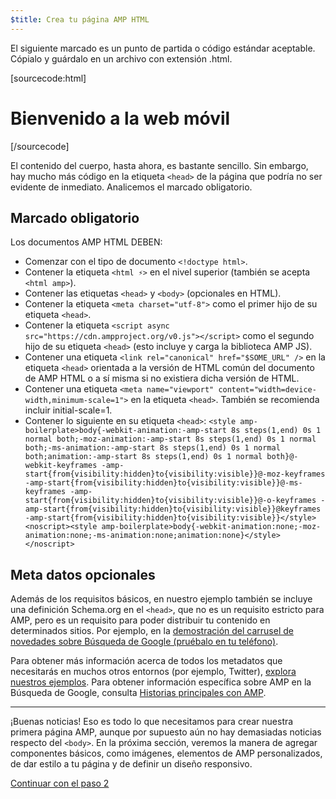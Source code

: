 ```yaml
---
$title: Crea tu página AMP HTML
---
```


El siguiente marcado es un punto de partida o código estándar aceptable.
Cópialo y guárdalo en un archivo con extensión .html.

[sourcecode:html]
<!doctype html>
<html amp lang="es">
  <head>
    <meta charset="utf-8">
    <script async src="https://cdn.ampproject.org/v0.js"></script>
    <title>Hola, AMP</title>
    <link rel="canonical" href="http://example.ampproject.org/article-metadata.html" />
    <meta name="viewport" content="width=device-width,minimum-scale=1,initial-scale=1">
    <script type="application/ld+json">
      {
        "@context": "http://schema.org",
        "@type": "NewsArticle",
        "headline": "Open-source framework for publishing content",
        "datePublished": "2015-10-07T12:02:41Z",
        "image": [
          "logo.jpg"
        ]
      }
    </script>
    <style amp-boilerplate>body{-webkit-animation:-amp-start 8s steps(1,end) 0s 1 normal both;-moz-animation:-amp-start 8s steps(1,end) 0s 1 normal both;-ms-animation:-amp-start 8s steps(1,end) 0s 1 normal both;animation:-amp-start 8s steps(1,end) 0s 1 normal both}@-webkit-keyframes -amp-start{from{visibility:hidden}to{visibility:visible}}@-moz-keyframes -amp-start{from{visibility:hidden}to{visibility:visible}}@-ms-keyframes -amp-start{from{visibility:hidden}to{visibility:visible}}@-o-keyframes -amp-start{from{visibility:hidden}to{visibility:visible}}@keyframes -amp-start{from{visibility:hidden}to{visibility:visible}}</style><noscript><style amp-boilerplate>body{-webkit-animation:none;-moz-animation:none;-ms-animation:none;animation:none}</style></noscript>
  </head>
  <body>
    <h1>Bienvenido a la web móvil</h1>
  </body>
</html>
[/sourcecode]

El contenido del cuerpo, hasta ahora, es bastante sencillo. Sin embargo, hay mucho más código en la etiqueta `<head>` de la página que podría no ser evidente de inmediato. Analicemos el marcado obligatorio.

## Marcado obligatorio

Los documentos AMP HTML DEBEN:

  - Comenzar con el tipo de documento `<!doctype html>`.
  - Contener la etiqueta `<html ⚡>` en el nivel superior (también se acepta `<html amp>`).
  - Contener las etiquetas `<head>` y `<body>` (opcionales en HTML).
  - Contener la etiqueta `<meta charset="utf-8">` como el primer hijo de su etiqueta `<head>`.
  - Contener la etiqueta `<script async src="https://cdn.ampproject.org/v0.js"></script>` como el segundo hijo de su etiqueta `<head>` (esto incluye y carga la biblioteca AMP JS).
  - Contener una etiqueta `<link rel="canonical" href="$SOME_URL" />` en la etiqueta `<head>` orientada a la versión de HTML común del documento de AMP HTML o a sí misma si no existiera dicha versión de HTML.
  - Contener una etiqueta `<meta name="viewport" content="width=device-width,minimum-scale=1">` en la etiqueta `<head>`. También se recomienda incluir initial-scale=1.
  - Contener lo siguiente en su etiqueta `<head>`:
    `<style amp-boilerplate>body{-webkit-animation:-amp-start 8s steps(1,end) 0s 1 normal both;-moz-animation:-amp-start 8s steps(1,end) 0s 1 normal both;-ms-animation:-amp-start 8s steps(1,end) 0s 1 normal both;animation:-amp-start 8s steps(1,end) 0s 1 normal both}@-webkit-keyframes -amp-start{from{visibility:hidden}to{visibility:visible}}@-moz-keyframes -amp-start{from{visibility:hidden}to{visibility:visible}}@-ms-keyframes -amp-start{from{visibility:hidden}to{visibility:visible}}@-o-keyframes -amp-start{from{visibility:hidden}to{visibility:visible}}@keyframes -amp-start{from{visibility:hidden}to{visibility:visible}}</style><noscript><style amp-boilerplate>body{-webkit-animation:none;-moz-animation:none;-ms-animation:none;animation:none}</style></noscript>`

## Meta datos opcionales

Además de los requisitos básicos, en nuestro ejemplo también se incluye una definición Schema.org en el `<head>`, que no es un requisito estricto para AMP, pero es un requisito para poder distribuir tu contenido en determinados sitios. Por ejemplo, en la [demostración del carrusel de novedades sobre Búsqueda de Google (pruébalo en tu teléfono)](https://g.co/ampdemo).

Para obtener más información acerca de todos los metadatos que necesitarás en muchos otros entornos (por ejemplo, Twitter), [explora nuestros ejemplos](https://github.com/ampproject/amphtml/tree/master/examples/metadata-examples). Para obtener información específica sobre AMP en la Búsqueda de Google, consulta [Historias principales con AMP](https://developers.google.com/structured-data/carousels/top-stories).

<hr>

¡Buenas noticias! Eso es todo lo que necesitamos para crear nuestra primera página AMP, aunque por supuesto aún no hay demasiadas noticias respecto del `<body>`. En la próxima sección, veremos la manera de agregar componentes básicos, como imágenes, elementos de AMP personalizados, de dar estilo a tu página y de definir un diseño responsivo.

<a class="go-button button" href="/es/docs/get_started/create/include_image.html">Continuar con el paso 2</a>